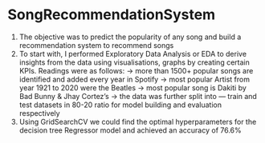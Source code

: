 # SongRecommendationSystem
1. The objective was to predict the popularity of any song and build a recommendation system to recommend songs
2. To start with, I performed Exploratory Data Analysis or EDA to derive insights from the data using visualisations, graphs by creating certain KPIs. Readings were as follows:
-> more than 1500+ popular songs are identified and added every year in Spotify
-> most popular Artist from year 1921 to 2020 were the Beatles
-> most popular song is Dakiti by Bad Bunny & Jhay Cortez’s
-> the data was further split into — train and test datasets in 80-20 ratio for model building and evaluation respectively
3. Using GridSearchCV we could find the optimal hyperparameters for the decision tree Regressor model and achieved an accuracy of 76.6%
